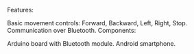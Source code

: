 Features:

Basic movement controls: Forward, Backward, Left, Right, Stop.
Communication over Bluetooth.
Components:

Arduino board with Bluetooth module.
Android smartphone.

